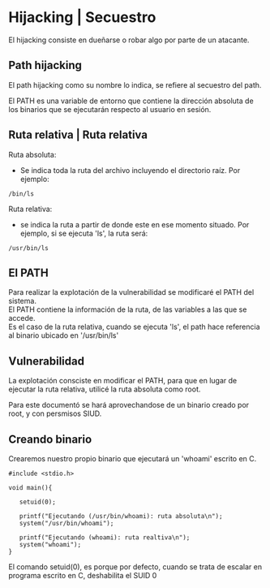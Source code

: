 # Hijacking | Secuestro
El hijacking consiste en dueñarse o robar algo por parte de un atacante.

## Path hijacking

El path hijacking como su nombre lo indica, se refiere al secuestro del path. <br>

El PATH es una variable de entorno que contiene la dirección absoluta de los binarios que se ejecutarán respecto al usuario en sesión. <br>

## Ruta relativa | Ruta relativa

Ruta absoluta: <br>
- Se indica toda la ruta del archivo incluyendo el directorio raíz. Por ejemplo: <br>
```
/bin/ls
```
Ruta relativa: <br>
- se indica la ruta a partir de donde este en ese momento situado. Por ejemplo, si se ejecuta 'ls', la ruta será:
```
/usr/bin/ls
```

## El PATH

Para realizar la explotación de la vulnerabilidad se modificaré el PATH del sistema. <br>
El PATH contiene la información de la ruta, de las variables a las que se accede. <br>
Es el caso de la ruta relativa, cuando se ejecuta 'ls', el path hace referencia al binario ubicado en '/usr/bin/ls' <br>

## Vulnerabilidad

La explotación consciste en modificar el PATH, para que en lugar de ejecutar la ruta relativa, utilicé la ruta absoluta como root. <br>

Para este documentó se hará aprovechandose de un binario creado por root, y con persmisos SIUD.

## Creando binario

Crearemos nuestro propio binario que ejecutará un 'whoami' escrito en C.

```
#include <stdio.h>

void main(){

   setuid(0);

   printf("Ejecutando (/usr/bin/whoami): ruta absoluta\n");
   system("/usr/bin/whoami");

   printf("Ejecutando (whoami): ruta realtiva\n");
   system("whoami");
}
```
El comando setuid(0), es porque por defecto, cuando se trata de escalar en programa escrito en C, deshabilita el SUID 0
